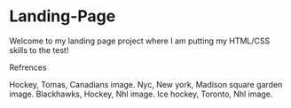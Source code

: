 # Landing-Page
Welcome to my landing page project where I am putting my HTML/CSS skills to the test!


Refrences

Hockey, Tomas, Canadians image.
Nyc, New york, Madison square garden image.
Blackhawks, Hockey, Nhl image.
Ice hockey, Toronto, Nhl image.
